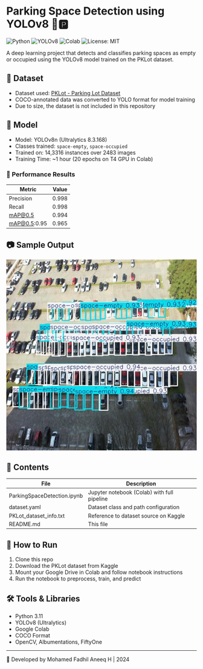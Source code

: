 # Parking Space Detection using YOLOv8 🚗🅿️

![Python](https://img.shields.io/badge/Python-3.11-blue)
![YOLOv8](https://img.shields.io/badge/Ultralytics-YOLOv8-green)
![Colab](https://img.shields.io/badge/Notebook-GoogleColab-yellow)
![License: MIT](https://img.shields.io/badge/License-MIT-lightgrey)

A deep learning project that detects and classifies parking spaces as empty or occupied using the YOLOv8 model trained on the PKLot dataset.

## 📂 Dataset

- Dataset used: [PKLot - Parking Lot Dataset](https://www.kaggle.com/datasets/ammarnassanalhajali/pklot-dataset)
- COCO-annotated data was converted to YOLO format for model training
- Due to size, the dataset is not included in this repository

## 🧠 Model

- Model: YOLOv8n (Ultralytics 8.3.168)
- Classes trained: `space-empty`, `space-occupied`
- Trained on: 14,3316 instances over 2483 images
- Training Time: ~1 hour (20 epochs on T4 GPU in Colab)

### 🧪 Performance Results

| Metric      | Value   |
|-------------|---------|
| Precision   | 0.998   |
| Recall      | 0.998   |
| mAP@0.5     | 0.994   |
| mAP@0.5:0.95| 0.965   |

## 📷 Sample Output

![Prediction Example](image.png)

## 📒 Contents

| File                         | Description |
|------------------------------|-------------|
| ParkingSpaceDetection.ipynb  | Jupyter notebook (Colab) with full pipeline |
| dataset.yaml                 | Dataset class and path configuration |
| PKLot_dataset_info.txt       | Reference to dataset source on Kaggle |
| README.md                    | This file |

## 🚀 How to Run

1. Clone this repo
2. Download the PKLot dataset from Kaggle
3. Mount your Google Drive in Colab and follow notebook instructions
4. Run the notebook to preprocess, train, and predict

## 🛠 Tools & Libraries

- Python 3.11
- YOLOv8 (Ultralytics)
- Google Colab
- COCO Format
- OpenCV, Albumentations, FiftyOne

---

📌 Developed by Mohamed Fadhil Aneeq H | 2024
